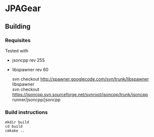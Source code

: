 JPAGear
=======
## Building
### Requisites

Tested with
*   jsoncpp rev 255
*   libspawner rev 60

	svn checkout http://spawner.googlecode.com/svn/trunk/libspawner libspawner  
	svn checkout https://jsoncpp.svn.sourceforge.net/svnroot/jsoncpp/trunk/jsoncpp runner/jsoncpp/jsoncpp

### Build instructions

	mkdir build
	cd build
	cmkake ..
